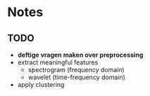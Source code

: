 # Notes
<!-- 
## notes

- basic removal and interpolation of TEP
- ICA will do better, but need to understand how it works and how to apply it
- feat extr: try out which way is most practical (mne or numpy)
- is clustering on spTEP or rsEEG?

## Todo

- ~~check preprocessing interpolation, check graph~~
- improve preprocessing; check other papers for which steps are applied and how this could be achieved in scipy, numpy, etc
- ICA; implementation and theory
- feature extraction from spectrogram and wavelet transforms
- testing of clustering (pre vs post rsEEG & spTEP); kmeans & dbscan -->

## TODO

- **deftige vragen maken over preprocessing**
- extract meaningful features
  - spectrogram (frequency domain)
  - wavelet (time-frequency domain)
- apply clustering

